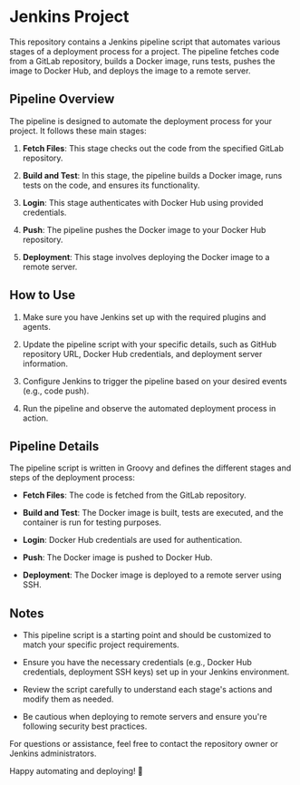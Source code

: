# Jenkins Project

This repository contains a Jenkins pipeline script that automates various stages of a deployment process for a project. The pipeline fetches code from a GitLab repository, builds a Docker image, runs tests, pushes the image to Docker Hub, and deploys the image to a remote server.

## Pipeline Overview

The pipeline is designed to automate the deployment process for your project. It follows these main stages:

1. **Fetch Files**: This stage checks out the code from the specified GitLab repository.

2. **Build and Test**: In this stage, the pipeline builds a Docker image, runs tests on the code, and ensures its functionality.

3. **Login**: This stage authenticates with Docker Hub using provided credentials.

4. **Push**: The pipeline pushes the Docker image to your Docker Hub repository.

5. **Deployment**: This stage involves deploying the Docker image to a remote server.

## How to Use

1. Make sure you have Jenkins set up with the required plugins and agents.

2. Update the pipeline script with your specific details, such as GitHub repository URL, Docker Hub credentials, and deployment server information.

3. Configure Jenkins to trigger the pipeline based on your desired events (e.g., code push).

4. Run the pipeline and observe the automated deployment process in action.

## Pipeline Details

The pipeline script is written in Groovy and defines the different stages and steps of the deployment process:

- **Fetch Files**: The code is fetched from the GitLab repository.

- **Build and Test**: The Docker image is built, tests are executed, and the container is run for testing purposes.

- **Login**: Docker Hub credentials are used for authentication.

- **Push**: The Docker image is pushed to Docker Hub.

- **Deployment**: The Docker image is deployed to a remote server using SSH.

## Notes

- This pipeline script is a starting point and should be customized to match your specific project requirements.

- Ensure you have the necessary credentials (e.g., Docker Hub credentials, deployment SSH keys) set up in your Jenkins environment.

- Review the script carefully to understand each stage's actions and modify them as needed.

- Be cautious when deploying to remote servers and ensure you're following security best practices.

For questions or assistance, feel free to contact the repository owner or Jenkins administrators.

Happy automating and deploying! 🚀
